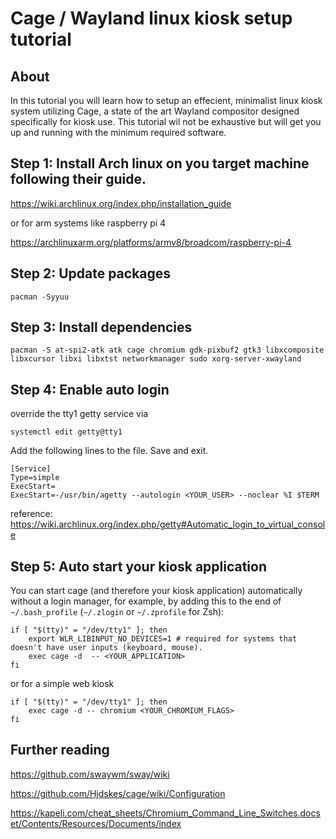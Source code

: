 # Cage / Wayland linux kiosk setup tutorial

## About

In this tutorial you will learn how to setup an effecient, minimalist linux kiosk system utilizing Cage, a state of the art Wayland compositor designed specifically for kiosk use. This tutorial wil not be exhaustive but will get you up and running with the minimum required software.

## Step 1: Install Arch linux on you target machine following their guide.

https://wiki.archlinux.org/index.php/installation_guide

or for arm systems like raspberry pi 4

https://archlinuxarm.org/platforms/armv8/broadcom/raspberry-pi-4

## Step 2: Update packages

```
pacman -Syyuu
```

## Step 3: Install dependencies

```
pacman -S at-spi2-atk atk cage chromium gdk-pixbuf2 gtk3 libxcomposite libxcursor libxi libxtst networkmanager sudo xorg-server-xwayland
```

## Step 4: Enable auto login

override the tty1 getty service via

```
systemctl edit getty@tty1
```

Add the following lines to the file. Save and exit.

```
[Service]
Type=simple
ExecStart=
ExecStart=-/usr/bin/agetty --autologin <YOUR_USER> --noclear %I $TERM
```

reference: https://wiki.archlinux.org/index.php/getty#Automatic_login_to_virtual_console

## Step 5: Auto start your kiosk application

You can start cage (and therefore your kiosk application) automatically without a login manager, for example, by adding this to the end of `~/.bash_profile` (`~/.zlogin` or `~/.zprofile` for Zsh):

```
if [ "$(tty)" = "/dev/tty1" ]; then
    export WLR_LIBINPUT_NO_DEVICES=1 # required for systems that doesn't have user inputs (keyboard, mouse).
    exec cage -d  -- <YOUR_APPLICATION>
fi
```

or for a simple web kiosk

```
if [ "$(tty)" = "/dev/tty1" ]; then
    exec cage -d -- chromium <YOUR_CHROMIUM_FLAGS>
fi
```

## Further reading

https://github.com/swaywm/sway/wiki

https://github.com/Hjdskes/cage/wiki/Configuration

https://kapeli.com/cheat_sheets/Chromium_Command_Line_Switches.docset/Contents/Resources/Documents/index
